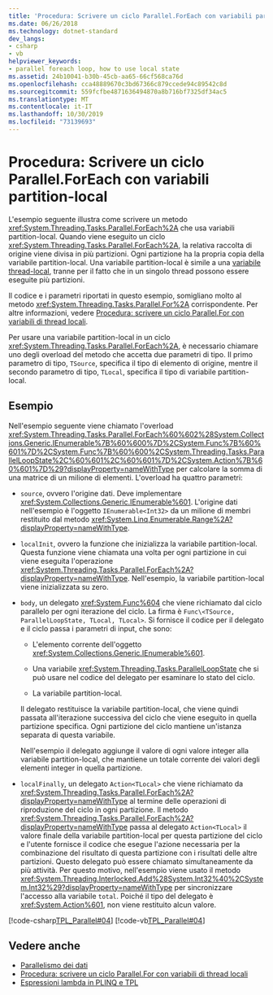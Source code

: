 ```yaml
---
title: 'Procedura: Scrivere un ciclo Parallel.ForEach con variabili partition-local'
ms.date: 06/26/2018
ms.technology: dotnet-standard
dev_langs:
- csharp
- vb
helpviewer_keywords:
- parallel foreach loop, how to use local state
ms.assetid: 24b10041-b30b-45cb-aa65-66cf568ca76d
ms.openlocfilehash: cca48889670c3bd67366c879ccede94c89542c8d
ms.sourcegitcommit: 559fcfbe4871636494870a8b716bf7325df34ac5
ms.translationtype: MT
ms.contentlocale: it-IT
ms.lasthandoff: 10/30/2019
ms.locfileid: "73139693"
---
```

# <a name="how-to-write-a-parallelforeach-loop-with-partition-local-variables"></a>Procedura: Scrivere un ciclo Parallel.ForEach con variabili partition-local

L'esempio seguente illustra come scrivere un metodo <xref:System.Threading.Tasks.Parallel.ForEach%2A> che usa variabili partition-local. Quando viene eseguito un ciclo <xref:System.Threading.Tasks.Parallel.ForEach%2A>, la relativa raccolta di origine viene divisa in più partizioni. Ogni partizione ha la propria copia della variabile partition-local. Una variabile partition-local è simile a una [variabile thread-local](xref:System.Threading.ThreadLocal%601), tranne per il fatto che in un singolo thread possono essere eseguite più partizioni.

Il codice e i parametri riportati in questo esempio, somigliano molto al metodo <xref:System.Threading.Tasks.Parallel.For%2A> corrispondente. Per altre informazioni, vedere [Procedura: scrivere un ciclo Parallel.For con variabili di thread locali](../../../docs/standard/parallel-programming/how-to-write-a-parallel-for-loop-with-thread-local-variables.md).

Per usare una variabile partition-local in un ciclo <xref:System.Threading.Tasks.Parallel.ForEach%2A>, è necessario chiamare uno degli overload del metodo che accetta due parametri di tipo. Il primo parametro di tipo, `TSource`, specifica il tipo di elemento di origine, mentre il secondo parametro di tipo, `TLocal`, specifica il tipo di variabile partition-local.

## <a name="example"></a>Esempio

Nell'esempio seguente viene chiamato l'overload <xref:System.Threading.Tasks.Parallel.ForEach%60%602%28System.Collections.Generic.IEnumerable%7B%60%600%7D%2CSystem.Func%7B%60%601%7D%2CSystem.Func%7B%60%600%2CSystem.Threading.Tasks.ParallelLoopState%2C%60%601%2C%60%601%7D%2CSystem.Action%7B%60%601%7D%29?displayProperty=nameWithType> per calcolare la somma di una matrice di un milione di elementi. L'overload ha quattro parametri:

- `source`, ovvero l'origine dati. Deve implementare <xref:System.Collections.Generic.IEnumerable%601>. L'origine dati nell'esempio è l'oggetto `IEnumerable<Int32>` da un milione di membri restituito dal metodo <xref:System.Linq.Enumerable.Range%2A?displayProperty=nameWithType>.

- `localInit`, ovvero la funzione che inizializza la variabile partition-local. Questa funzione viene chiamata una volta per ogni partizione in cui viene eseguita l'operazione <xref:System.Threading.Tasks.Parallel.ForEach%2A?displayProperty=nameWithType>. Nell'esempio, la variabile partition-local viene inizializzata su zero.

- `body`, un delegato <xref:System.Func%604> che viene richiamato dal ciclo parallelo per ogni iterazione del ciclo. La firma è `Func\<TSource, ParallelLoopState, TLocal, TLocal>`. Si fornisce il codice per il delegato e il ciclo passa i parametri di input, che sono:

  - L'elemento corrente dell'oggetto <xref:System.Collections.Generic.IEnumerable%601>.

  - Una variabile <xref:System.Threading.Tasks.ParallelLoopState> che si può usare nel codice del delegato per esaminare lo stato del ciclo.

  - La variabile partition-local.

  Il delegato restituisce la variabile partition-local, che viene quindi passata all'iterazione successiva del ciclo che viene eseguito in quella partizione specifica. Ogni partizione del ciclo mantiene un'istanza separata di questa variabile.

  Nell'esempio il delegato aggiunge il valore di ogni valore integer alla variabile partition-local, che mantiene un totale corrente dei valori degli elementi integer in quella partizione.

- `localFinally`, un delegato `Action<TLocal>` che viene richiamato da <xref:System.Threading.Tasks.Parallel.ForEach%2A?displayProperty=nameWithType> al termine delle operazioni di riproduzione del ciclo in ogni partizione. Il metodo <xref:System.Threading.Tasks.Parallel.ForEach%2A?displayProperty=nameWithType> passa al delegato `Action<TLocal>` il valore finale della variabile partition-local per questa partizione del ciclo e l'utente fornisce il codice che esegue l'azione necessaria per la combinazione del risultato di questa partizione con i risultati delle altre partizioni. Questo delegato può essere chiamato simultaneamente da più attività. Per questo motivo, nell'esempio viene usato il metodo <xref:System.Threading.Interlocked.Add%28System.Int32%40%2CSystem.Int32%29?displayProperty=nameWithType> per sincronizzare l'accesso alla variabile `total`. Poiché il tipo del delegato è <xref:System.Action%601>, non viene restituito alcun valore.

[!code-csharp[TPL_Parallel#04](../../../samples/snippets/csharp/VS_Snippets_Misc/tpl_parallel/cs/foreachthreadlocal.cs#04)]
[!code-vb[TPL_Parallel#04](../../../samples/snippets/visualbasic/VS_Snippets_Misc/tpl_parallel/vb/foreachthreadlocal.vb#04)]

## <a name="see-also"></a>Vedere anche

- [Parallelismo dei dati](../../../docs/standard/parallel-programming/data-parallelism-task-parallel-library.md)
- [Procedura: scrivere un ciclo Parallel.For con variabili di thread locali](../../../docs/standard/parallel-programming/how-to-write-a-parallel-for-loop-with-thread-local-variables.md)
- [Espressioni lambda in PLINQ e TPL](../../../docs/standard/parallel-programming/lambda-expressions-in-plinq-and-tpl.md)
